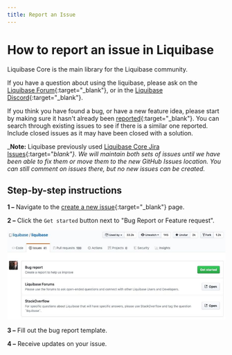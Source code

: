 ```yaml
---
title: Report an Issue
---
```


# How to report an issue in Liquibase

Liquibase Core is the main library for the Liquibase community. 

If you have a question about using the liquibase, please ask on the [Liquibase Forum](http://forum.liquibase.org/){:target="_blank"}, or in the [Liquibase Discord](https://discord.gg/pDB5DfE){:target="_blank"}.

If you think you have found a bug, or have a new feature idea, please start by making sure it hasn't already been [reported](https://github.com/liquibase/liquibase/issues?utf8=%E2%9C%93&q=is%3Aissue){:target="_blank"}. 
You can search through existing issues to see if there is a similar one reported. Include closed issues as it may have been closed with a solution.

_**Note:** Liquibase previously used [Liquibase Core Jira Issues](https://liquibase.jira.com/browse/CORE){:target="_blank"}. We will maintain both sets of issues until we have been able to fix them or move them to the new GitHub Issues location. You can still comment on issues there, but no new issues can be created._

## Step-by-step instructions

**1 –** Navigate to the [create a new issue](https://github.com/liquibase/liquibase/issues/new/choose){:target="_blank"} page.

**2 –** Click the `Get started` button next to "Bug Report or Feature request".

![New issue](images/new-issue.png)

**3 –** Fill out the bug report template.

**4 –** Receive updates on your issue.


